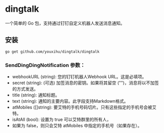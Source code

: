 # dingtalk

一个简单的 Go 包，支持通过钉钉自定义机器人发送消息通知。

## 安装

```bash
go get github.com/youxihu/dingtalk/dingtalk
```

### SendDingDingNotification 参数：
- webhookURL (string): 您的钉钉机器人Webhook URL。这是必填项。
- secret (string): (可选) 加签消息的密钥。如果将其留空 ("")，消息将以不加签的方式发送。
- title (string): 通知标题。
- text (string): 通知的主要内容。此字段支持Markdown格式。
- atMobiles ([]string): 要艾特的手机号码切片。只有这些指定的手机号会被艾特。
- isAtAll (bool): 设置为 true 可以艾特群里的所有人，
- 如果为 false，则只会艾特 atMobiles 中指定的手机号（如果存在）。
